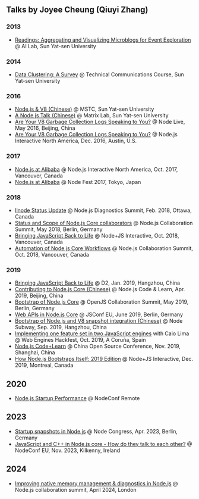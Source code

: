 ## Talks by Joyee Cheung (Qiuyi Zhang)

### 2013

* [Readings: Aggregating and Visualizing Microblogs for Event Exploration](sysu/readings_event_exploration.pdf) @ AI Lab, Sun Yat-sen University

### 2014

* [Data Clustering: A Survey](sysu/clustering_survey.pdf) @ Technical Communications Course, Sun Yat-sen University

### 2016

* [Node.js & V8 (Chinese)](sysu/node.js&v8_m$.pdf) @ MSTC, Sun Yat-sen University
* [A Node.js Talk (Chinese)](sysu/node.js_matrix.pdf) @ Matrix Lab, Sun Yat-sen University
* [Are Your V8 Garbage Collection Logs Speaking to You?](node_live_2016_beijing/are_your_v8_garbage_collection_logs_speaking_to_you.pdf) @ Node Live, May 2016, Beijing, China
* [Are Your V8 Garbage Collection Logs Speaking to You?](node_interactive_2016/are_your_v8_garbage_collection_logs_speaking_to_you_updated.pdf) @ Node.js Interactive North America, Dec. 2016, Austin, U.S.

### 2017

* [Node.js at Alibaba](node_interactive_2017/nodejs_at_alibaba.pdf) @ Node.js Interactive North America, Oct. 2017, Vancouver, Canada
* [Node.js at Alibaba](node_fest_2017/nodejs_at_alibaba_tokyo.pdf) @ Node Fest 2017, Tokyo, Japan

### 2018

* [llnode Status Update](node_diag_summit_201802/llnode_status_update.pdf) @ Node.js Diagnostics Summit, Feb. 2018, Ottawa, Canada
* [Status and Scope of Node.js Core collaborators](node_collab_summit_201805/core_collaboartors_status_and_scope.pdf) @ Node.js Collaboration Summit, May 2018, Berlin, Germany
* [Bringing JavaScript Back to Life](node_js_interactive_2018/bringing_javascript_back_to_life.pdf) @ Node+JS Interactive, Oct. 2018, Vancouver, Canada
* [Automation of Node.js Core Workflows](node_js_interactive_2018/automation_of_nodejs_workflows.pdf) @ Node.js Collaboration Summit, Oct. 2018, Vancouver, Canada

### 2019

* [Bringing JavaScript Back to Life](d2_2019/bringing_javascript_back_to_life.pdf) @ D2, Jan. 2019, Hangzhou, China
* [Contributing to Node.js Core (Chinese)](code_and_learn_2019_beijing/contributing-to-node-core.pdf) @ Node.js Code & Learn, Apr. 2019, Beijing, China
* [Bootstrap of Node.js Core](openjs_collab_summit_201905/bootstrap-of-node-core.pdf) @ OpenJS Collaboration Summit, May 2019, Berlin, Germany
* [Web APIs in Node.js Core](jsconfeu_201906/web-api-in-node-core.pdf) @ JSConf EU, June 2019, Berlin, Germany
* [Bootstrap of Node.js and V8 snapshot integration (Chinese)](node_subway_sep_2019/bootstrap-of-node-core-subway.pdf) @ Node Subway, Sep. 2019, Hangzhou, China
* [Implementing one feature set in two JavaScript engines](https://docs.google.com/presentation/d/1neFK53C05CtC0ERWa42bujrmPlYSxipIZww5AhUNKR8/edit?usp=sharing) with Caio Lima @ Web Engines Hackfest, Oct. 2019, A Coruña, Spain
* [Node.js Code+Learn](https://docs.google.com/presentation/d/1NluODLOelMFyui10jSLY8T4M0F444LaG7Ir5u_tfOGM/edit#slide=id.p1) @ China Open Source Conference, Nov. 2019, Shanghai, China
* [How Node.js Bootstraps Itself: 2019 Edition](node_js_interactive_2019/how-node-js-bootstraps-itself-2019-edition.pdf) @ Node+JS Interactive, Dec. 2019, Montreal, Canada

## 2020

* [Node.js Startup Performance](nodeconf_remote_202011/node-startup-performance.pdf) @ NodeConf Remote

## 2023

* [Startup snapshots in Node.js](node_congress_2023/startup-snapshot-in-node-js.pdf) @ Node Congress, Apr. 2023, Berlin, Germany
* [JavaScript and C++ in Node.js core - How do they talk to each other?](nodeconfeu_2023/javaScript-and-cpp-in-nodejs-core.pdf) @ NodeConf EU, Nov. 2023, Kilkenny, Ireland

## 2024

* [Improving native memory management & diagnostics in Node.js](./node_collab_summit_202404/improving-native-memory-management-diagnostics-in-nodejs.pdf) @ Node.js collaboration summit, April 2024, London

